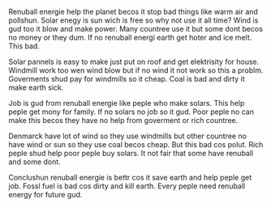 Renuball energie help the planet becos it stop bad things like warm air and pollshun. Solar enegy is sun wich is free so why not use it all time? Wind is gud too it blow and make power. Many countree use it but some dont becos no money or they dum. If no renuball energi earth get hoter and ice melt. This bad.

Solar pannels is easy to make just put on roof and get elektrisity for house. Windmill work too wen wind blow but if no wind it not work so this a problm. Goverments shud pay for windmills so it cheap. Coal is bad and dirty it make earth sick.

Job is gud from renuball energie like peple who make solars. This help peple get mony for family. If no solars no job so it gud. Poor peple no can make this becos they have no help from goverment or rich countree.

Denmarck have lot of wind so they use windmills but other countree no have wind or sun so they use coal becos cheap. But this bad cos polut. Rich peple shud help poor peple buy solars. It not fair that some have renuball and some dont.

Conclushun renuball energie is bettr cos it save earth and help peple get job. Fossl fuel is bad cos dirty and kill earth. Every peple need renuball energy for future gud.